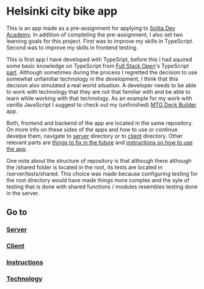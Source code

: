 # Helsinki city bike app

This is an app made as a pre-assignment for applying to [Solita Dev Academy](https://www.solita.fi/positions/dev-academy-to-boost-your-software-developer-career-5427532003/). In addition of completing the pre-assignment, I also set two learning goals for this project. First was to improve my skills in TypeScript. Second was to improve my skills in frontend testing.

This is first app I have developed with TypeSript, before this I had aquired some basic knowledge on TypeScript from [Full Stack Open](https://fullstackopen.com/)'s TypeScript [part](https://fullstackopen.com/en/part9). Although sometimes during the process I regretted the decision to use somewhat unfamiliar technology in the development, I think that this decision also simulated a real world situation. A developer needs to be able to work with technology that they are not that familiar with and be able to learn while working with that technology. As an example for my work with vanilla JavaScript I suggest to check out my (unfinished) [MTG Deck Builder](https://github.com/mikkohyy/mtg-deck-builders) app.

Both, frontend and backend of the app are located in the same repository. On more info on these sides of the apps and how to use or continue develpe them, navigate to [server](/server) directory or to [client](/client) directory. Other relevant parts are [things to fix in the future](things_to_be_fixed.md) and [instructions on how to use the app](instructions.md).

One note about the structure of repository is that although there although the /shared folder is located in the root, its tests are located in /server/tests/shared. This choice was made because configuring testing for the root directory would have made things more complex and the syle of testing that is done with shared functions / modules resembles testing done in the server.

## Go to

### [Server](/server)

### [Client](/client)

### [Instructions](instructions.md)

### [Technology](technology.md)
